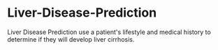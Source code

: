 # Liver-Disease-Prediction
Liver Disease Prediction
use a patient's lifestyle and medical history to determine if they will develop liver cirrhosis.
